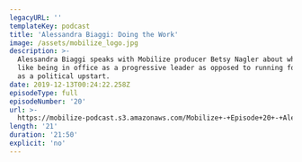 ```yaml
---
legacyURL: ''
templateKey: podcast
title: 'Alessandra Biaggi: Doing the Work'
image: /assets/mobilize_logo.jpg
description: >-
  Alessandra Biaggi speaks with Mobilize producer Betsy Nagler about what it's
  like being in office as a progressive leader as opposed to running for office
  as a political upstart.
date: 2019-12-13T00:24:22.258Z
episodeType: full
episodeNumber: '20'
url: >-
  https://mobilize-podcast.s3.amazonaws.com/Mobilize+-+Episode+20+-+Alessandra+Biaggi_+Doing+the+work.mp3
length: '21'
duration: '21:50'
explicit: 'no'
---
```


